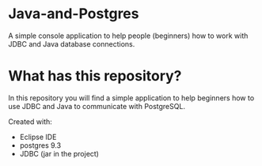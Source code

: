 # Java-and-Postgres
A simple console application to help people (beginners) how to work with JDBC and Java database connections.

# What has this repository?
In this repository you will find a simple application to help beginners how to use JDBC and Java to communicate with PostgreSQL.

Created with:
- Eclipse IDE
- postgres 9.3
- JDBC (jar in the project)
